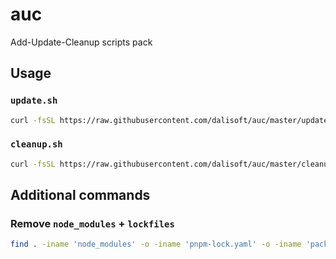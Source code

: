 # auc

Add-Update-Cleanup scripts pack

## Usage

### `update.sh`

```sh
curl -fsSL https://raw.githubusercontent.com/dalisoft/auc/master/update.sh | sh
```

### `cleanup.sh`

```sh
curl -fsSL https://raw.githubusercontent.com/dalisoft/auc/master/cleanup.sh | sh
```

## Additional commands

### Remove `node_modules` + `lockfiles`

```sh
find . -iname 'node_modules' -o -iname 'pnpm-lock.yaml' -o -iname 'package-lock.json' -o -iname 'yarn.lock' -o -iname 'bun.lockb' | xargs -L1 rm -rf
```

